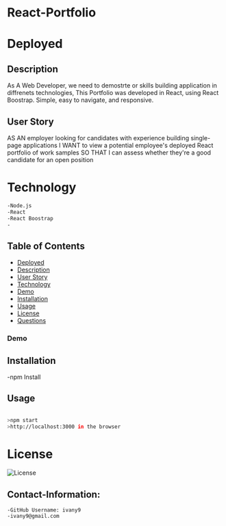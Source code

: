 # React-Portfolio 


# Deployed 


## Description

As A Web Developer, we need to demostrte or skills building application in diffrenets technologies, This Portfolio was
developed in React, using React Boostrap.
Simple, easy to navigate, and responsive.


## User Story

AS AN employer looking for candidates with experience building single-page applications
I WANT to view a potential employee's deployed React portfolio of work samples
SO THAT I can assess whether they're a good candidate for an open position


 # Technology


```bash
-Node.js
-React
-React Boostrap
-
```


## Table of Contents

- [Deployed](#Deployed)
- [Description](#Description)
- [User Story](#User-Story)
- [Technology](#technology)
- [Demo](#Demo)
- [Installation](#installation)
- [Usage](#Usage)
- [License](#license)
- [Questions](#Contact-Information)  


### Demo


## Installation

-npm Install


## Usage
 
 ```bash

>npm start
>http://localhost:3000 in the browser

```




# License 
![License](https://img.shields.io/badge/License-MIT-blue.svg "License Badge")  



## Contact-Information:

    -GitHub Username: ivany9
    -ivany9@gmail.com